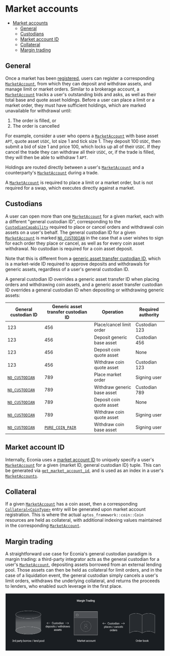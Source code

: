 # Market accounts

- [Market accounts](#market-accounts)
  - [General](#general)
  - [Custodians](#custodians)
  - [Market account ID](#market-account-id)
  - [Collateral](#collateral)
  - [Margin trading](#margin-trading)

## General

Once a market has been [registered], users can register a corresponding [`MarketAccount`], from which they can deposit and withdraw assets, and manage limit or market orders.
Similar to a brokerage account, a [`MarketAccount`] tracks a user's outstanding bids and asks, as well as their total base and quote asset holdings.
Before a user can place a limit or a market order, they must have sufficient holdings, which are marked unavailable for withdrawal until:

1. The order is filled, or
1. The order is cancelled

For example, consider a user who opens a [`MarketAccount`] with base asset `APT`, quote asset `USDC`, lot size 1 and tick size 1.
They deposit 100 `USDC`, then submit a bid of size 1 and price 100, which locks up all of their `USDC`.
If they cancel the trade they can withdraw all their `USDC`, or, if the trade is filled, they will then be able to withdraw 1 `APT`.

Holdings are routed directly between a user's [`MarketAccount`] and a counterparty's [`MarketAccount`] during a trade.

A [`MarketAccount`] is required to place a limit or a market order, but is not required for a swap, which executes directly against a market.

## Custodians

A user can open more than one [`MarketAccount`] for a given market, each with a different "general custodian ID", corresponding to the [`CustodianCapability`] required to place or cancel orders and withdrawal coin assets on a user's behalf.
The general custodian ID for a given [`MarketAccount`] is marked [`NO_CUSTODIAN`] in the case that a user wishes to sign for each order they place or cancel, as well as for every coin asset withdrawal.
No custodian is required for a coin asset deposit.

Note that this is different from a [generic asset transfer custodian ID], which is a market-wide ID required to approve deposits and withdrawals for generic assets, regardless of a user's general custodian ID.

A general custodian ID overrides a generic asset transfer ID when placing orders and withdrawing coin assets, and a generic asset transfer custodian ID overrides a general custodian ID when depositing or withdrawing generic assets:

| General custodian ID | Generic asset transfer custodian ID | Operation                      | Required authority |
|----------------------|-------------------------------------|--------------------------------|--------------------|
| 123                  | 456                                 | Place/cancel limit order       | Custodian 123      |
| 123                  | 456                                 | Deposit generic base asset     | Custodian 456      |
| 123                  | 456                                 | Deposit coin quote asset       | None               |
| 123                  | 456                                 | Withdraw coin quote asset      | Custodian 123      |
| [`NO_CUSTODIAN`]     | 789                                 | Place market order             | Signing user       |
| [`NO_CUSTODIAN`]     | 789                                 | Withdraw generic base asset    | Custodian 789      |
| [`NO_CUSTODIAN`]     | 789                                 | Deposit coin quote asset       | None               |
| [`NO_CUSTODIAN`]     | 789                                 | Withdraw coin quote asset      | Signing user       |
| [`NO_CUSTODIAN`]     | [`PURE_COIN_PAIR`]                  | Withdraw coin base asset       | Signing user       |

## Market account ID

Internally, Econia uses a [market account ID] to uniquely specify a user's [`MarketAccount`] for a given {market ID, general custodian ID} tuple.
This can be generated via [`get_market_account_id`], and is used as an index in a user's [`MarketAccounts`].

## Collateral

If a given [`MarketAccount`] has a coin asset, then a corresponding [`Collateral<CoinType>`] entry will be generated upon market account registration.
This is where the actual `aptos_framework::coin::Coin` resources are held as collateral, with additional indexing values maintained in the corresponding [`MarketAccount`].

## Margin trading

A straightforward use case for Econia's general custodian paradigm is margin trading:
a third-party integrator acts as the general custodian for a user's [`MarketAccount`], depositing assets borrowed from an external lending pool.
Those assets can then be held as collateral for limit orders, and in the case of a liquidation event, the general custodian simply cancels a user's limit orders, withdraws the underlying collateral, and returns the proceeds to lenders, who enabled such leverage in the first place.

![](../diagrams/margin-trading.png)

<!---Alphabetized reference links-->

[`Collateral<CoinType>`]:              ../../../src/move/econia/build/Econia/docs/user.md#0xc0deb00c_user_Collateral
[`CustodianCapability`]:               ../../../src/move/econia/build/Econia/docs/registry.md#0xc0deb00c_registry_CustodianCapability
[`get_market_account_id`]:             ../../../src/move/econia/build/Econia/docs/user.md#0xc0deb00c_user_get_market_account_id
[`MarketAccount`]:                     ../../../src/move/econia/build/Econia/docs/user.md#0xc0deb00c_user_MarketAccount
[`MarketAccounts`]:                    ../../../src/move/econia/build/Econia/docs/user.md#0xc0deb00c_user_MarketAccounts
[`NO_CUSTODIAN`]:                      ../../../src/move/econia/build/Econia/docs/user.md#0xc0deb00c_user_NO_CUSTODIAN
[`PURE_COIN_PAIR`]:                    ../../../src/move/econia/build/Econia/docs/registry.md#0xc0deb00c_registry_PURE_COIN_PAIR
[generic asset transfer custodian ID]: registry.md#asset-types
[market account ID]:                   ../../../src/move/econia/build/Econia/docs/user.md#@Market_account_ID_1
[registered]:                          registry.md